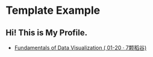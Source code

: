 # Template Example

## Hi! This is My Profile.

  - [Fundamentals of Data Visualization ( 01-20 · 7颗稻谷)](https://yuque.com/luchen/miscellaneous/qukur4)
